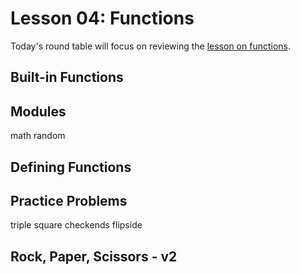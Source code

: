 # Lesson 04: Functions

Today's round table will focus on reviewing the [lesson on functions](XXX).

## Built-in Functions

## Modules

math
random

## Defining Functions

## Practice Problems
triple
square
checkends
flipside

## Rock, Paper, Scissors - v2